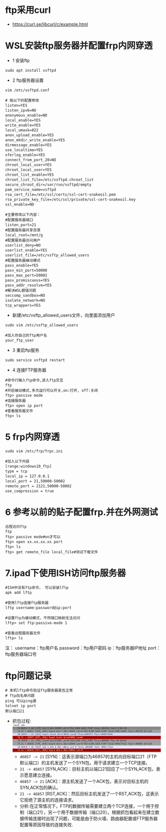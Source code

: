# ftp采用curl

- https://curl.se/libcurl/c/example.html

# WSL安装ftp服务器并配置frp内网穿透

- 1 安装ftp

```
sudo apt install vsftpd
```

- 2 ftp服务器设置

```
vim /etc/vsftpd.conf

# 按以下的配置修改
listen=YES
listen_ipv6=NO
anonymous_enable=NO
local_enable=YES
write_enable=YES
local_umask=022
anon_upload_enable=YES
anon_mkdir_write_enable=YES
dirmessage_enable=YES
use_localtime=YES
xferlog_enable=YES
connect_from_port_20=NO
chroot_local_user=YES
chroot_local_user=YES
chroot_list_enable=YES
chroot_list_file=/etc/vsftpd.chroot_list
secure_chroot_dir=/var/run/vsftpd/empty
pam_service_name=vsftpd
rsa_cert_file=/etc/ssl/certs/ssl-cert-snakeoil.pem
rsa_private_key_file=/etc/ssl/private/ssl-cert-snakeoil.key
ssl_enable=NO

#主要修改以下内容：
#配置服务器端口
listen_port=21
#配置服务器共享目录
local_root=/mnt/g
#配置服务器访问用户
userlist_deny=NO
userlist_enable=YES
userlist_file=/etc/vsftp_allowed_users
#配置服务器被动模式
pasv_enable=YES
pasv_min_port=50000
pasv_max_port=50002
pasv_promiscuous=YES
pasv_addr_resolve=YES
#解决WSL报错问题
seccomp_sandbox=NO
isolate_network=NO
tcp_wrappers=YES
```

- 新建/etc/vsftp\_allowed\_users文件，向里面添加用户

```
sudo vim /etc/vsftp_allowed_users

#加入你自己的ftp用户名
your_ftp_user
```

- 3 重启ftp服务

```
sudo service vsftpd restart
```

- 4 连接FTP服务器

```
#命令行输入ftp命令,进入ftp交互
ftp
#开启被动模式,多次运行可以开关,on:打开, off:关闭
ftp> passive mode
#连接服务器
ftp> open ip port
#查看服务器文件
ftp> ls
```

# 5 frp内网穿透

```
sudo vim /etc/frp/frpc.ini

#加入以下内容
[range:windows10_ftp]
type = tcp
local_ip = 127.0.0.1
local_port = 21,50000-50002
remote_port = 2121,50000-50002
use_compression = true
```

# 6 参考以前的贴子配置frp.并在外网测试

```
远程访问ftp
ftp
ftp> passive mode#on才可以
ftp> open xx.xx.xx.xx port
ftp> ls
ftp> get remote_file local_file#测试下载文件
```

# 7.ipad下使用ISH访问ftp服务器

```
#ISH中没有ftp命令， 可以安装lftp
apk add lftp

#使用lftp连接ftp服务器
lftp username:password@ip:port

#设置ftp为被动模式，不然端口映射无法访问
lftp> set ftp:passive-mode 1

#查看远程服务器文件
lftp> ls
```

注： username：ftp用户名 password：ftp用户密码 ip：ftp服务器IP地址 port：ftp服务器端口号

# ftp问题记录

```
# 本机lftp命令验证ftp服务器是否正常
# ftp白名单问题
ping 可以ping通
telnet ip port
默认端口21
```

- 抓包过程: ![抓包](./images/ftp抓包.png)
  - `46857 -> 21` [SYN]：这表示源端口为46857的主机向目标端口21（FTP默认端口）的主机发送了一个SYN包，用于请求建立一个TCP连接。
  - `21 -> 46857` [SYN,ACK]：目标主机以端口21回应了一个SYN,ACK包，表示愿意建立连接。
  - `46857 -> 21` [ACK]：源主机发送了一个ACK包，表示对目标主机的SYN,ACK包的确认。
  - `21 -> 46857` [RST,ACK]：然后目标主机发送了一个RST,ACK包，这表示它拒绝了源主机的连接请求。
  - 分析:在正常情况下，FTP的数据传输需要建立两个TCP连接，一个用于控制（端口21），另一个用于数据传输（端口20）。根据抓包看起来在建立数据传输连接时出现了问题，可能是由于防火墙、路由器配置或FTP服务器配置等原因导致的连接失败.
